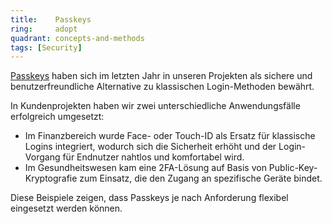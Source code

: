 ```yaml
---
title:    Passkeys
ring:     adopt
quadrant: concepts-and-methods
tags: [Security]
---
```


[Passkeys][passkeys] haben sich im letzten Jahr in unseren Projekten als sichere und benutzerfreundliche Alternative zu klassischen Login-Methoden bewährt.

In Kundenprojekten haben wir zwei unterschiedliche Anwendungsfälle erfolgreich umgesetzt:
- Im Finanzbereich wurde Face- oder Touch-ID als Ersatz für klassische Logins integriert, wodurch sich die Sicherheit erhöht und der Login-Vorgang für Endnutzer nahtlos und komfortabel wird.
- Im Gesundheitswesen kam eine 2FA-Lösung auf Basis von Public-Key-Kryptografie zum Einsatz, die den Zugang an spezifische Geräte bindet.

Diese Beispiele zeigen, dass Passkeys je nach Anforderung flexibel eingesetzt werden können.

[passkeys]: https://passkeys.dev/
